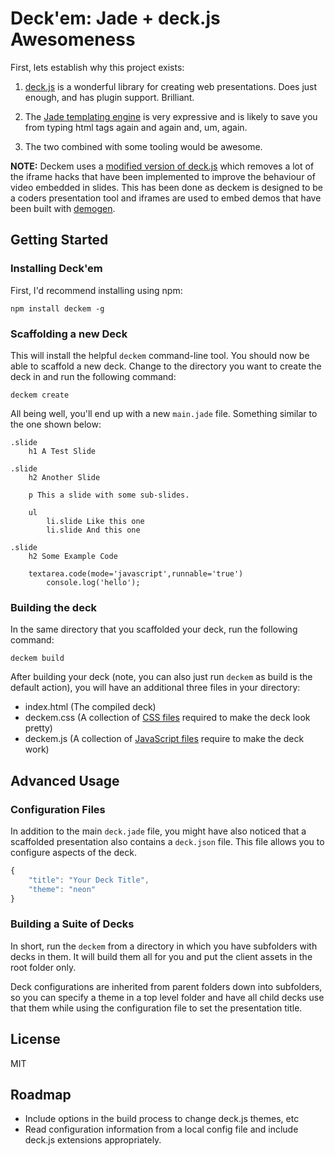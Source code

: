 # Deck'em: Jade + deck.js Awesomeness 

First, lets establish why this project exists:

1. [deck.js](https://github.com/imakewebthings/deck.js) is a wonderful library for creating web presentations.  Does just enough, and has plugin support.  Brilliant.

2. The [Jade templating engine](https://github.com/visionmedia/jade) is very expressive and is likely to save you from typing html tags again and again and, um, again.

3. The two combined with some tooling would be awesome.

__NOTE:__ Deckem uses a [modified version of deck.js](https://github.com/DamonOehlman/deck.js) which removes a lot of the iframe hacks that have been implemented to improve the behaviour of video embedded in slides.  This has been done as deckem is designed to be a coders presentation tool and iframes are used to embed demos that have been built with [demogen](https://github.com/DamonOehlman/demogen).

## Getting Started

### Installing Deck'em

First, I'd recommend installing using npm:

```
npm install deckem -g
```

### Scaffolding a new Deck

This will install the helpful `deckem` command-line tool.  You should now be able to scaffold a new deck.  Change to the directory you want to create the deck in and run the following command:

```
deckem create
```

All being well, you'll end up with a new `main.jade` file.  Something similar to the one shown below:

```
.slide
    h1 A Test Slide
    
.slide
    h2 Another Slide
    
    p This a slide with some sub-slides.
    
    ul
        li.slide Like this one
        li.slide And this one
    
.slide
    h2 Some Example Code
    
    textarea.code(mode='javascript',runnable='true')
        console.log('hello');
```

### Building the deck

In the same directory that you scaffolded your deck, run the following command:

```
deckem build
```

After building your deck (note, you can also just run `deckem` as build is the default action), you will have an additional three files in your directory:

- index.html (The compiled deck)
- deckem.css (A collection of [CSS files](/DamonOehlman/deckem/blob/master/src/deckem.css) required to make the deck look pretty)
- deckem.js (A collection of [JavaScript files](https://github.com/DamonOehlman/deckem/blob/master/src/deckem.js) require to make the deck work)

## Advanced Usage

### Configuration Files

In addition to the main `deck.jade` file, you might have also noticed that a scaffolded presentation also contains a `deck.json` file.  This file allows you to configure aspects of the deck.

```js
{
	"title": "Your Deck Title",
	"theme": "neon"
}
```

### Building a Suite of Decks

In short, run the `deckem` from a directory in which you have subfolders with decks in them.  It will build them all for you and put the client assets in the root folder only.  

Deck configurations are inherited from parent folders down into subfolders, so you can specify a theme in a top level folder and have all child decks use that them while using the configuration file to set the presentation title.

## License

MIT

## Roadmap

- Include options in the build process to change deck.js themes, etc
- Read configuration information from a local config file and include deck.js extensions appropriately.